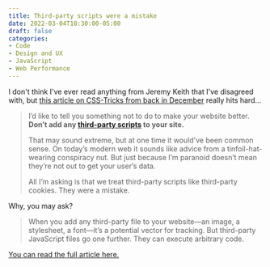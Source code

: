 ```yaml
---
title: Third-party scripts were a mistake
date: 2022-03-04T10:30:00-05:00
draft: false
categories:
- Code
- Design and UX
- JavaScript
- Web Performance
---
```


I don't think I've ever read anything from Jeremy Keith that I've disagreed with, but [this article on CSS-Tricks from back in December](https://css-tricks.com/aint-no-party-like-a-third-party/) really hits hard...

> I’d like to tell you something not to do to make your website better. **Don’t add any [third-party scripts](https://css-tricks.com/third-party-scripts/) to your site.**
> 
> That may sound extreme, but at one time it would’ve been common sense. On today’s modern web it sounds like advice from a tinfoil-hat-wearing conspiracy nut. But just because I’m paranoid doesn’t mean they’re not out to get your user’s data.
> 
> All I’m asking is that we treat third-party scripts like third-party cookies. They were a mistake.

Why, you may ask?

> When you add any third-party file to your website—an image, a stylesheet, a font—it’s a potential vector for tracking. But third-party JavaScript files go one further. They can execute arbitrary code.

[You can read the full article here.](https://css-tricks.com/aint-no-party-like-a-third-party/)